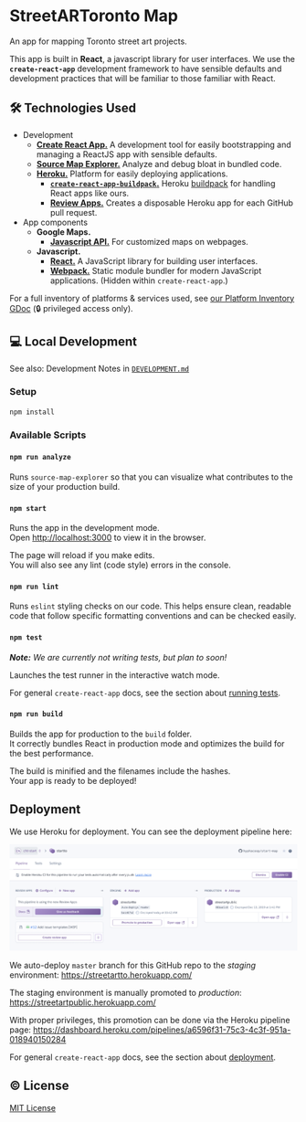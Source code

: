 # StreetARToronto Map

An app for mapping Toronto street art projects.

This app is built in **React**, a javascript library for user interfaces. We
use the **`create-react-app`** development framework to have sensible defaults
and development practices that will be familiar to those familiar with React.

## :hammer_and_wrench: Technologies Used

- Development
  - [**Create React App.**][create-react-app] A development tool for easily bootstrapping and managing a ReactJS app with sensible defaults. 
  - [**Source Map Explorer.**][source-map-explorer] Analyze and debug bloat in bundled code.
  - [**Heroku.**][heroku] Platform for easily deploying applications.
    - [**`create-react-app-buildpack`.**][create-react-app-buildpack] Heroku
      [buildpack][heroku-buildpack] for handling React apps like ours.
    - [**Review Apps.**][review-apps] Creates a disposable Heroku app for each GitHub pull request.
- App components
  - **Google Maps.**
    - [**Javascript API.**][gmaps-js] For customized maps on webpages.
  - **Javascript.**
    - [**React.**][react] A JavaScript library for building user interfaces.
    - [**Webpack.**][webpack] Static module bundler for modern JavaScript applications. (Hidden within `create-react-app`.)

For a full inventory of platforms & services used, see [our Platform Inventory GDoc][inventory] (:lock: privileged access only).

   [create-react-app]: https://create-react-app.dev/
   [source-map-explorer]: https://github.com/danvk/source-map-explorer
   [heroku]: https://www.heroku.com/what
   [heroku-buildpack]: https://devcenter.heroku.com/articles/buildpacks
   [create-react-app-buildpack]: https://github.com/mars/create-react-app-buildpack
   [review-apps]: https://devcenter.heroku.com/articles/github-integration-review-apps

   [gmaps-js]: https://developers.google.com/maps/documentation/javascript/tutorial
   [webpack]: https://webpack.js.org/concepts/
   [react]: https://reactjs.org/
   [inventory]: https://docs.google.com/document/d/1xdaF2JfF68RtSS5ajaOQFOfmvwG3YSSxuggum2jj9qc/edit#

## :computer: Local Development

See also: Development Notes in [`DEVELOPMENT.md`](/DEVELOPMENT.md)

### Setup

```
npm install
```

### Available Scripts

#### `npm run analyze`

Runs `source-map-explorer` so that you can visualize what contributes to the size of your production build.

#### `npm start`

Runs the app in the development mode.<br />
Open [http://localhost:3000](http://localhost:3000) to view it in the browser.

The page will reload if you make edits.<br />
You will also see any lint (code style) errors in the console.

#### `npm run lint`

Runs `eslint` styling checks on our code. This helps ensure clean, readable
code that follow specific formatting conventions and can be checked easily.

#### `npm test`

_**Note:** We are currently not writing tests, but plan to soon!_

Launches the test runner in the interactive watch mode.<br />

For general `create-react-app` docs,
see the section about [running tests](https://facebook.github.io/create-react-app/docs/running-tests).

#### `npm run build`

Builds the app for production to the `build` folder.<br />
It correctly bundles React in production mode and optimizes the build for the best performance.

The build is minified and the filenames include the hashes.<br />
Your app is ready to be deployed!

## Deployment

We use Heroku for deployment. You can see the deployment pipeline here:

![Screenshot of Heroku pipeline](docs/heroku-pipeline-screenshot.png)

We auto-deploy `master` branch for this GitHub repo to the _staging_ environment:
https://streetartto.herokuapp.com/

The staging environment is manually promoted to _production_:
https://streetartpublic.herokuapp.com/

With proper privileges, this promotion can be done via the Heroku pipeline page:
https://dashboard.heroku.com/pipelines/a6596f31-75c3-4c3f-951a-018940150284

For general `create-react-app` docs,
see the section about [deployment](https://facebook.github.io/create-react-app/docs/deployment).

## :copyright: License
[MIT License](https://tldrlegal.com/license/mit-license)
